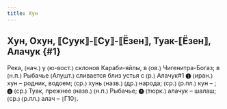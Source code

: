 ```yaml
---
title: Хун
---
```

## Хун, Охун, ⟦Суук⟧-⟦Су⟧-⟦Ёзен⟧, Туак-⟦Ёзен⟧, Алачук {#1}

Река, ⦅нач.⦆ у ⦅ю-вост.⦆ склонов Караби-яйлы, в ⦅ов.⦆ Чигенитра-Богаз; в ⦅н.п.⦆ Рыбачье ⦅Алушт.⦆ сливается близ устья с ⦅р.⦆ Алачук#1 ❶ ⦅иран.⦆ хун – родник, водоем; ⦅ср.⦆ хунь ⦅назв.⦆ ⦅др.⦆ народа; ⦅ср.⦆ ⦅р.пл.⦆ кун – ; ❹ ⦅ср.⦆ Туак, прежнее ⦅назв.⦆ ⦅н.п.⦆ Рыбачье; ❺ ⦅тюрк.⦆ алачук – шалаш; ⦅ср.⦆ ⦅р.пл.⦆ алач – ⦃Г10⦄.
